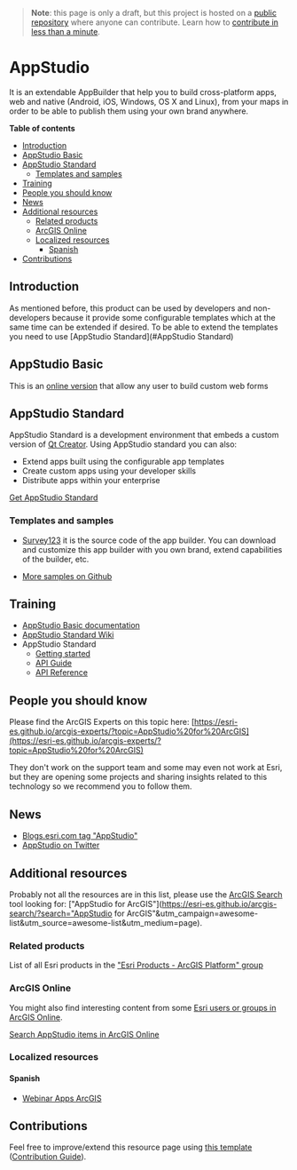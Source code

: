 > **Note**: this page is only a draft, but this project is hosted on a [public repository](https://github.com/hhkaos/awesome-arcgis) where anyone can contribute. Learn how to [contribute in less than a minute](https://github.com/hhkaos/awesome-arcgis/blob/master/CONTRIBUTING.md#contributions).

# AppStudio

It is an extendable AppBuilder that help you to build cross-platform apps, web and native (Android, iOS, Windows, OS X and Linux), from your maps in order to be able to publish them using your own brand anywhere.

<!-- START doctoc generated TOC please keep comment here to allow auto update -->
<!-- DON'T EDIT THIS SECTION, INSTEAD RE-RUN doctoc TO UPDATE -->
**Table of contents**

- [Introduction](#introduction)
- [AppStudio Basic](#appstudio-basic)
- [AppStudio Standard](#appstudio-standard)
  - [Templates and samples](#templates-and-samples)
- [Training](#training)
- [People you should know](#people-you-should-know)
- [News](#news)
- [Additional resources](#additional-resources)
  - [Related products](#related-products)
  - [ArcGIS Online](#arcgis-online)
  - [Localized resources](#localized-resources)
    - [Spanish](#spanish)
- [Contributions](#contributions)

<!-- END doctoc generated TOC please keep comment here to allow auto update -->

## Introduction

As mentioned before, this product can be used by developers and non-developers because it provide some configurable templates which at the same time can be extended if desired. To be able to extend the templates you need to use [AppStudio Standard](#AppStudio Standard)

## AppStudio Basic

This is an [online version](http://appstudio.arcgis.com/) that allow any user to build custom web forms

## AppStudio Standard

AppStudio Standard is a development environment that embeds a custom version of [Qt Creator](https://www.qt.io/ide/). Using AppStudio standard you can also:

* Extend apps built using the configurable app templates		
* Create custom apps using your developer skills		
* Distribute apps within your enterprise

[Get AppStudio Standard](http://appstudio.arcgis.com/#do_more)

### Templates and samples

* [Survey123](../survey123/README.md) it is the source code of the app builder. You can download and customize this app builder with you own brand, extend capabilities of the builder, etc.

* [More samples on Github](https://github.com/Esri/arcgis-appstudio-samples)

## Training

* [AppStudio Basic documentation](http://doc.arcgis.com/en/appstudio/create-apps/guidedtour.htm)
* [AppStudio Standard Wiki](https://github.com/Esri/arcgis-appstudio-samples/wiki)
* AppStudio Standard  
  * [Getting started](http://doc.arcgis.com/en/appstudio/extend-apps/extendapps.htm)
  * [API Guide](http://doc.arcgis.com/en/appstudio/api-guide/)
  * [API Reference](http://links.esri.com/appstudio/apireference/)

## People you should know

Please find the ArcGIS Experts on this topic here: [https://esri-es.github.io/arcgis-experts/?topic=AppStudio%20for%20ArcGIS](https://esri-es.github.io/arcgis-experts/?topic=AppStudio%20for%20ArcGIS)

They don't work on the support team and some may even not work at Esri,
but they are opening some projects and sharing insights related to this
technology so we recommend you to follow them.

## News

* [Blogs.esri.com tag "AppStudio"](https://blogs.esri.com/esri/arcgis/tag/appstudio/)
* [AppStudio on Twitter](https://twitter.com/AppStudioArcGIS)

## Additional resources

Probably not all the resources are in this list, please use the [ArcGIS Search](https://esri-es.github.io/arcgis-search/) tool looking for: ["AppStudio for ArcGIS"](https://esri-es.github.io/arcgis-search/?search="AppStudio for ArcGIS"&utm_campaign=awesome-list&utm_source=awesome-list&utm_medium=page).

### Related products

List of all Esri products in the ["Esri Products - ArcGIS Platform" group](https://awesome-arcgis.maps.arcgis.com/home/group.html?id=663480a878724c42aef09a523a8d5139&view=list&start=1&num=20#content)

### ArcGIS Online

You might also find interesting content from some [Esri users or groups in ArcGIS Online](../../../esri/README.md).

[Search AppStudio items in ArcGIS Online](https://esri-es.github.io/arcgis-developer-tips-and-tricks/arcgis-online/search/?q=type%3A"Native+Application"+OR+type%3A"Native+Application+Template"+OR+type%3A"Native+Application+Installer"&numResults=100&sortField=relevance&Thumbnail=generateThumbnail%28elem%29&Title=elem.title&Details=%27<a+href%3D"https%3A%2F%2Fwww.arcgis.com%2Fhome%2Fitem.html%3Fid%3D%27%2Belem.id%2B%27"+target%3D"_blank">Details<%2Fa>%27&Type=elem.type&Type+keywords=elem.typeKeywords)

### Localized resources

#### Spanish

* [Webinar Apps ArcGIS](https://www.youtube.com/watch?v=EGUsNCs2g6c)

## Contributions

Feel free to improve/extend this resource page using [this template](https://github.com/hhkaos/awesome-arcgis/blob/master/templates/PRODUCT_PAGE_TEMPLATE.md) ([Contribution Guide](https://github.com/hhkaos/awesome-arcgis/blob/master/CONTRIBUTING.md)).

